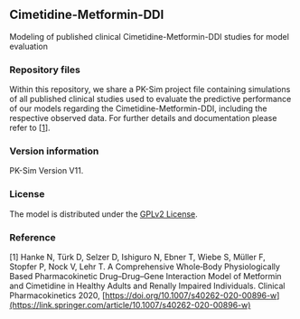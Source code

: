 ## Cimetidine-Metformin-DDI
Modeling of published clinical Cimetidine-Metformin-DDI studies for model evaluation

### Repository files
Within this repository, we share a PK-Sim project file containing simulations of all published clinical studies used to evaluate the predictive performance of our models regarding the Cimetidine-Metformin-DDI, including the respective observed data. For further details and documentation please refer to [[1](#reference)].

### Version information
PK-Sim Version V11.

### License
The model is distributed under the [GPLv2 License](https://github.com/Open-Systems-Pharmacology/Suite/blob/develop/LICENSE). 

### Reference
[1] Hanke N, Türk D, Selzer D, Ishiguro N, Ebner T, Wiebe S, Müller F, Stopfer P, Nock V, Lehr T. 
A Comprehensive Whole‑Body Physiologically Based Pharmacokinetic Drug–Drug–Gene Interaction Model of Metformin and Cimetidine in Healthy Adults and Renally Impaired Individuals. Clinical Pharmacokinetics 2020, [https://doi.org/10.1007/s40262-020-00896-w](https://link.springer.com/article/10.1007/s40262-020-00896-w)
